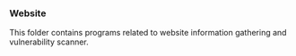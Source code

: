 ### Website

This folder contains programs related to website information gathering and vulnerability scanner.
